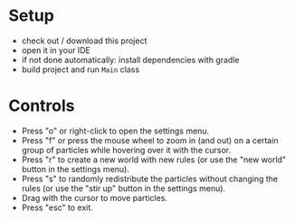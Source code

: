 # Setup

- check out / download this project
- open it in your IDE
- if not done automatically: install dependencies with gradle
- build project and run `Main` class

# Controls

- Press "o" or right-click to open the settings menu.
- Press "f" or press the mouse wheel to zoom in (and out) on a certain group of particles while hovering over it with the cursor.
- Press "r" to create a new world with new rules (or use the "new world" button in the settings menu).
- Press "s" to randomly redistribute the particles without changing the rules (or use the "stir up" button in the settings menu).
- Drag with the cursor to move particles.
- Press "esc" to exit.
